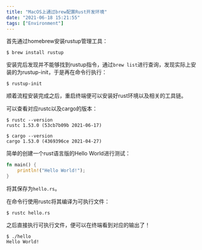 ```yaml
---
title: "MacOS上通过brew配置Rust开发环境"
date: "2021-06-18 15:21:55"
tags: ["Environment"]
---
```




首先通过homebrew安装rustup管理工具：

```shell
$ brew install rustup
```

安装完后发现并不能够找到rustup指令，通过`brew list`进行查询，发现实际上安装的为rustup-init，于是再在命令行执行：

```shell
$ rustup-init
```

顺着流程安装完成之后，重启终端便可以安装好rust环境以及相关的工具链。



可以查看对应rustc以及cargo的版本：

```shell
$ rustc --version
rustc 1.53.0 (53cb7b09b 2021-06-17)
```

```shell
$ cargo --version
cargo 1.53.0 (4369396ce 2021-04-27)
```





简单的创建一个rust语言版的Hello World进行测试：

```rust
fn main() {
    println!("Hello World!");
}
```

将其保存为`hello.rs`。

在命令行使用rustc将其编译为可执行文件：

```shell
$ rustc hello.rs
```

之后直接执行可执行文件，便可以在终端看到对应的输出了！

```shell
$ ./hello
Hello World!
```



